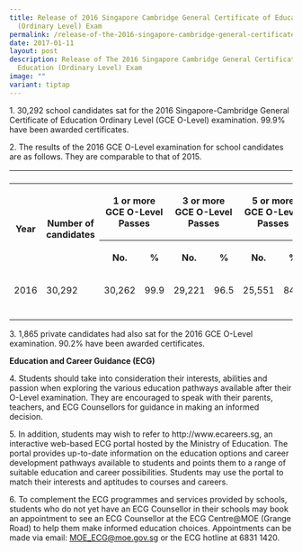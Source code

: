 ```yaml
---
title: Release of 2016 Singapore Cambridge General Certificate of Education
  (Ordinary Level) Exam
permalink: /release-of-the-2016-singapore-cambridge-general-certificate-of-education-ordinary-level-exam/
date: 2017-01-11
layout: post
description: Release of The 2016 Singapore Cambridge General Certificate of
  Education (Ordinary Level) Exam
image: ""
variant: tiptap
---
```

<p>1. 30,292 school candidates sat for the 2016 Singapore-Cambridge General
Certificate of Education Ordinary Level (GCE O-Level) examination. 99.9%
have been awarded certificates.</p>
<p>2. The results of the 2016 GCE O-Level examination for school candidates
are as follows. They are comparable to that of 2015.</p>
<table style="minWidth: 200px">
<colgroup>
<col>
<col>
<col>
<col>
<col>
<col>
<col>
<col>
</colgroup>
<tbody>
<tr>
<td rowspan="1" colspan="1">
<p></p>
</td>
<td rowspan="1" colspan="1">
<p></p>
</td>
<td rowspan="1" colspan="1">
<p></p>
</td>
<td rowspan="1" colspan="1">
<p></p>
</td>
<td rowspan="1" colspan="1">
<p></p>
</td>
<td rowspan="1" colspan="1">
<p></p>
</td>
<td rowspan="1" colspan="1">
<p></p>
</td>
<td rowspan="1" colspan="1">
<p></p>
</td>
</tr>
<tr>
<th rowspan="2" colspan="1">
<p>Year</p>
</th>
<th rowspan="2" colspan="1">
<p>Number of candidates</p>
</th>
<th rowspan="1" colspan="2">
<p>1 or more GCE O-Level Passes</p>
</th>
<th rowspan="1" colspan="2">
<p>3 or more GCE O-Level Passes</p>
</th>
<th rowspan="1" colspan="2">
<p>5 or more GCE O-Level Passes</p>
</th>
</tr>
<tr>
<th rowspan="1" colspan="1">
<p>No.</p>
</th>
<th rowspan="1" colspan="1">
<p>%</p>
</th>
<th rowspan="1" colspan="1">
<p>No.</p>
</th>
<th rowspan="1" colspan="1">
<p>%</p>
</th>
<th rowspan="1" colspan="1">
<p>No.</p>
</th>
<th rowspan="1" colspan="1">
<p>%</p>
</th>
</tr>
<tr>
<td rowspan="1" colspan="1">
<p>2016</p>
</td>
<td rowspan="1" colspan="1">
<p>30,292</p>
</td>
<td rowspan="1" colspan="1">
<p>30,262</p>
</td>
<td rowspan="1" colspan="1">
<p>99.9</p>
</td>
<td rowspan="1" colspan="1">
<p>29,221</p>
</td>
<td rowspan="1" colspan="1">
<p>96.5</p>
</td>
<td rowspan="1" colspan="1">
<p>25,551</p>
</td>
<td rowspan="1" colspan="1">
<p>84.3</p>
</td>
</tr>
<tr>
<td rowspan="1" colspan="1">
<p></p>
</td>
<td rowspan="1" colspan="1">
<p></p>
</td>
<td rowspan="1" colspan="1">
<p></p>
</td>
<td rowspan="1" colspan="1">
<p></p>
</td>
<td rowspan="1" colspan="1">
<p></p>
</td>
<td rowspan="1" colspan="1">
<p></p>
</td>
<td rowspan="1" colspan="1">
<p></p>
</td>
<td rowspan="1" colspan="1">
<p></p>
</td>
</tr>
</tbody>
</table>
<p>3. 1,865 private candidates had also sat for the 2016 GCE O-Level examination.
90.2% have been awarded certificates.</p>
<p><strong>Education and Career Guidance (ECG)</strong>
</p>
<p>4. Students should take into consideration their interests, abilities
and passion when exploring the various education pathways available after
their O-Level examination. They are encouraged to speak with their parents,
teachers, and ECG Counsellors for guidance in making an informed decision.</p>
<p>5. In addition, students may wish to refer to http://www.ecareers.sg,
an interactive web-based ECG portal hosted by the Ministry of Education.
The portal provides up-to-date information on the education options and
career development pathways available to students and points them to a
range of suitable education and career possibilities. Students may use
the portal to match their interests and aptitudes to courses and careers.</p>
<p>6. To complement the ECG programmes and services provided by schools,
students who do not yet have an ECG Counsellor in their schools may book
an appointment to see an ECG Counsellor at the ECG Centre@MOE (Grange Road)
to help them make informed education choices. Appointments can be made
via email: <a href="mailto:MOE_ECG@moe.gov.sg" rel="noopener noreferrer nofollow" target="_blank">MOE_ECG@moe.gov.sg</a> or
the ECG hotline at 6831 1420.</p>